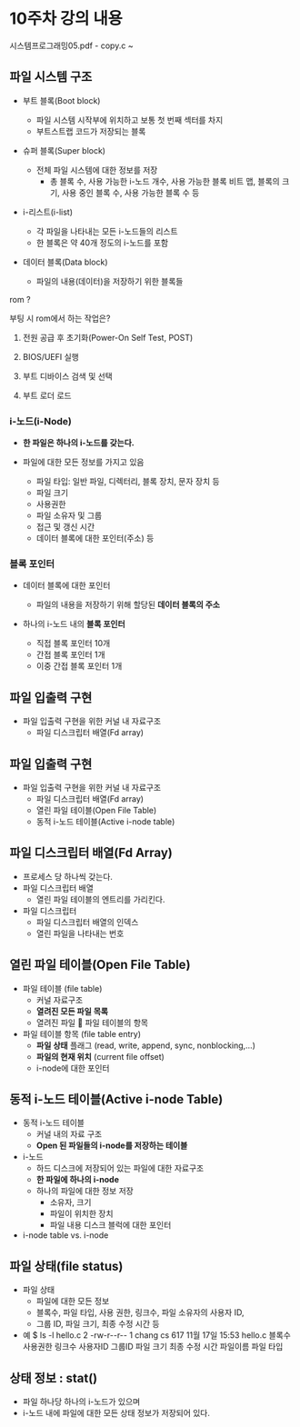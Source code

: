 # 10주차 강의 내용

시스템프로그래밍05.pdf - copy.c ~

## 파일 시스템 구조

- 부트 블록(Boot block)
  - 파일 시스템 시작부에 위치하고 보통 첫 번째 섹터를 차지
  - 부트스트랩 코드가 저장되는 블록

- 슈퍼 블록(Super block)
  - 전체 파일 시스템에 대한 정보를 저장
    - 총 블록 수, 사용 가능한 i-노드 개수, 사용 가능한 블록 비트 맵, 블록의 크기, 사용 중인 블록 수, 사용 가능한 블록 수 등

- i-리스트(i-list)
  - 각 파일을 나타내는 모든 i-노드들의 리스트
  - 한 블록은 약 40개 정도의 i-노드를 포함

- 데이터 블록(Data block)
  -  파일의 내용(데이터)을 저장하기 위한 블록들

rom ? 

부팅 시 rom에서 하는 작업은?

1. 전원 공급 후 초기화(Power-On Self Test, POST)

2. BIOS/UEFI 실행

3. 부트 디바이스 검색 및 선택

4. 부트 로더 로드

### i-노드(i-Node)

- __한 파일은 하나의 i-노드를 갖는다.__

- 파일에 대한 모든 정보를 가지고 있음
  - 파일 타입: 일반 파일, 디렉터리, 블록 장치, 문자 장치 등
  - 파일 크기
  - 사용권한
  - 파일 소유자 및 그룹
  - 접근 및 갱신 시간
  - 데이터 블록에 대한 포인터(주소) 등

### 블록 포인터

- 데이터 블록에 대한 포인터
  - 파일의 내용을 저장하기 위해 할당된 __데이터 블록의 주소__

- 하나의 i-노드 내의 __블록 포인터__
  - 직접 블록 포인터 10개
  - 간접 블록 포인터 1개
  - 이중 간접 블록 포인터 1개

## 파일 입출력 구현
- 파일 입출력 구현을 위한 커널 내 자료구조
	- 파일 디스크립터 배열(Fd array)
## 파일 입출력 구현
- 파일 입출력 구현을 위한 커널 내 자료구조
	- 파일 디스크립터 배열(Fd array)
	- 열린 파일 테이블(Open File Table)
	- 동적 i-노드 테이블(Active i-node table)

## 파일 디스크립터 배열(Fd Array)
- 프로세스 당 하나씩 갖는다.
- 파일 디스크립터 배열
	- 열린 파일 테이블의 엔트리를 가리킨다.
- 파일 디스크립터
	- 파일 디스크립터 배열의 인덱스
	- 열린 파일을 나타내는 번호

## 열린 파일 테이블(Open File Table)
- 파일 테이블 (file table)
	- 커널 자료구조
	- __열려진 모든 파일 목록__
	- 열려진 파일  파일 테이블의 항목
- 파일 테이블 항목 (file table entry)
	- __파일 상태__ 플래그
		(read, write, append, sync, nonblocking,…)
	- __파일의 현재 위치__ (current file offset)
	- i-node에 대한 포인터

## 동적 i-노드 테이블(Active i-node Table)
- 동적 i-노드 테이블
	- 커널 내의 자료 구조
	- __Open 된 파일들의 i-node를 저장하는 테이블__
- i-노드
	- 하드 디스크에 저장되어 있는 파일에 대한 자료구조
	- __한 파일에 하나의 i-node__
	- 하나의 파일에 대한 정보 저장
		- 소유자, 크기
		- 파일이 위치한 장치
		- 파일 내용 디스크 블럭에 대한 포인터
- i-node table vs. i-node

## 파일 상태(file status)
- 파일 상태
  - 파일에 대한 모든 정보
  - 블록수, 파일 타입, 사용 권한, 링크수, 파일 소유자의 사용자 ID,
  - 그룹 ID, 파일 크기, 최종 수정 시간 등
- 예
$ ls -l hello.c
2 -rw-r--r-- 1 chang cs 617 11월 17일 15:53 hello.c
블록수 사용권한 링크수 사용자ID 그룹ID 파일 크기 최종 수정 시간 파일이름
파일 타입

## 상태 정보 : stat()
- 파일 하나당 하나의 i-노드가 있으며
- i-노드 내에 파일에 대한 모든 상태 정보가 저장되어 있다.
